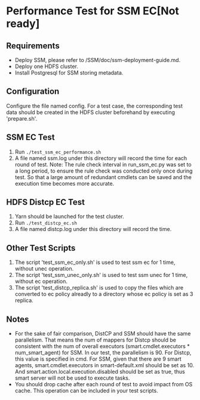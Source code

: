 # Performance Test for SSM EC[Not ready]

## Requirements
- Deploy SSM, please refer to /SSM/doc/ssm-deployment-guide.md.
- Deploy one HDFS cluster.
- Install Postgresql for SSM storing metadata.

## Configuration
  Configure the file named config. For a test case, the corresponding test data should be created in the HDFS cluster beforehand by executing 'prepare.sh'.

## SSM EC Test
  1. Run `./test_ssm_ec_performance.sh`
  2. A file named ssm.log under this directory will record the time for each round of test.
  Note: The rule check interval in run_ssm_ec.py was set to a long period, to ensure the rule check was conducted only once during test. So that a large amount of redundant cmdlets can be saved and the execution time becomes more accurate.
## HDFS Distcp EC Test
  1. Yarn should be launched for the test cluster.
  2. Run `./test_distcp_ec.sh`
  3. A file named distcp.log under this directory will record the time.

## Other Test Scripts
  1. The script 'test_ssm_ec_only.sh' is used to test ssm ec for 1 time, without unec operation.
  2. The script 'test_ssm_unec_only.sh' is used to test ssm unec for 1 time, without ec operation.
  3. The script 'test_distcp_replica.sh' is used to copy the files which are converted to ec policy alreadly to a directory whose ec policy is set as 3 replica.

## Notes
- For the sake of fair comparison, DistCP and SSM should have the same parallelism. That means the num of mappers for Distcp should be consistent with the num of overall executors (smart.cmdlet.executors * num_smart_agent) for SSM.
In our test, the parallelism is 90. For Distcp, this value is specified in cmd. For SSM, given that there are 9 smart agents, smart.cmdlet.executors in smart-default.xml should be set as 10.
And smart.action.local.execution.disabled should be set as true, thus smart server will not be used to execute tasks.
- You should drop cache after each round of test to avoid impact from OS cache. This operation can be included in your test scripts.